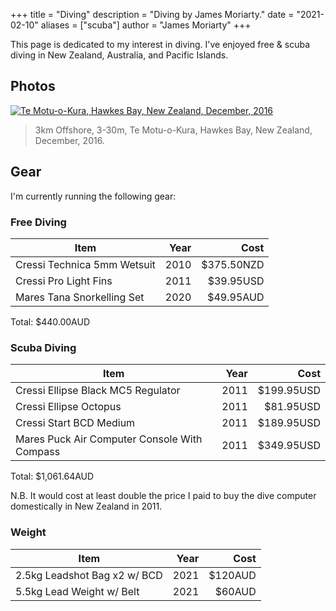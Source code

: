 +++
title = "Diving"
description = "Diving by James Moriarty."
date = "2021-02-10"
aliases = ["scuba"]
author = "James Moriarty"
+++

This page is dedicated to my interest in diving. I've enjoyed free & scuba diving in New Zealand, Australia, and Pacific Islands.

## Photos

[![Te Motu-o-Kura, Hawkes Bay, New Zealand, December, 2016](/images/diving.jpg)](/images/diving.jpg)

> 3km Offshore, 3-30m, Te Motu-o-Kura, Hawkes Bay, New Zealand, December, 2016.

## Gear

I'm currently running the following gear:

### Free Diving

| Item                         | Year | Cost       |
| ---------------------------- | ----:| ----------:|
| Cressi Technica 5mm Wetsuit  | 2010 | $375.50NZD |
| Cressi Pro Light Fins        | 2011 | $39.95USD  |
| Mares Tana Snorkelling Set   | 2020 | $49.95AUD  |

Total: $440.00AUD

### Scuba Diving

| Item                                         | Year | Cost       |
| -------------------------------------------- | ----:| ----------:|
| Cressi Ellipse Black MC5 Regulator           | 2011 | $199.95USD |
| Cressi Ellipse Octopus                       | 2011 | $81.95USD  |
| Cressi Start BCD Medium                      | 2011 | $189.95USD |
| Mares Puck Air Computer Console With Compass | 2011 | $349.95USD |

Total: $1,061.64AUD

N.B. It would cost at least double the price I paid to buy the dive computer domestically in New Zealand in 2011. 

### Weight

| Item                         | Year | Cost    |
| -----------------------------| ----:| -------:|
| 2.5kg Leadshot Bag x2 w/ BCD | 2021 | $120AUD |
| 5.5kg Lead Weight w/ Belt    | 2021 | $60AUD  |
